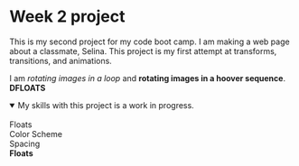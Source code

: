 
# Week 2 project 

This is my second project for my code boot camp. I am making a web page about a classmate, Selina. This project is my first attempt at transforms, transitions, and animations. 

I am *rotating images in a loop* and **rotating images in a hoover sequence**. 
**DFLOATS**
<details open> 
<summary> My skills with this project is a work in progress. </summary>
<br>
Floats 
<br>
Color Scheme 
<br>
Spacing 
<br>
<b>Floats</b>
</details>